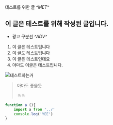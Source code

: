테스트를 위한 글
*^*MET*^*

## 이 글은 테스트를 위해 작성된 글입니다.


- 광고 구분선
*^*ADV*^*

1. 이 글은 테스트입니다
2. 이 글도 테스트입니다
3. 이 글은 테스트인데요
4. 아마도 이글은 테스트입니다.

<img src="/img/test.png" alt="테스트하는거">

> 아마도 좋을듯
>
> ㅋㅋ

``` js
function a (){
    import a from '../'
    console.log('YEE')
}

```